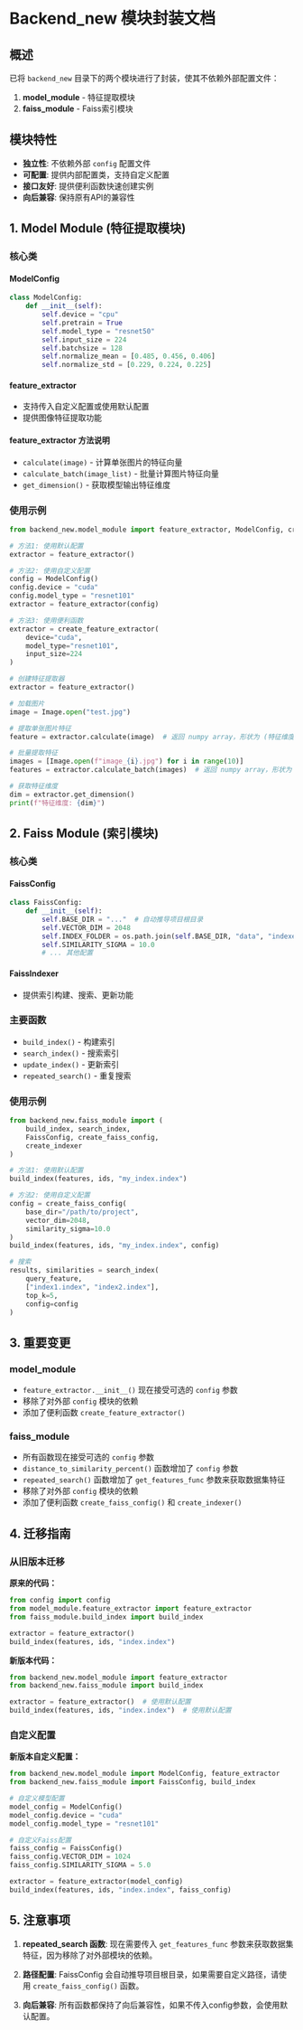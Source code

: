 # Backend_new 模块封装文档

## 概述

已将 `backend_new` 目录下的两个模块进行了封装，使其不依赖外部配置文件：

1. **model_module** - 特征提取模块
2. **faiss_module** - Faiss索引模块

## 模块特性

- **独立性**: 不依赖外部 `config` 配置文件
- **可配置**: 提供内部配置类，支持自定义配置
- **接口友好**: 提供便利函数快速创建实例
- **向后兼容**: 保持原有API的兼容性

## 1. Model Module (特征提取模块)

### 核心类

#### ModelConfig
```python
class ModelConfig:
    def __init__(self):
        self.device = "cpu"
        self.pretrain = True
        self.model_type = "resnet50"
        self.input_size = 224
        self.batchsize = 128
        self.normalize_mean = [0.485, 0.456, 0.406]
        self.normalize_std = [0.229, 0.224, 0.225]
```

#### feature_extractor
- 支持传入自定义配置或使用默认配置
- 提供图像特征提取功能

#### feature_extractor 方法说明
- `calculate(image)` - 计算单张图片的特征向量
- `calculate_batch(image_list)` - 批量计算图片特征向量
- `get_dimension()` - 获取模型输出特征维度

### 使用示例

```python
from backend_new.model_module import feature_extractor, ModelConfig, create_feature_extractor

# 方法1: 使用默认配置
extractor = feature_extractor()

# 方法2: 使用自定义配置
config = ModelConfig()
config.device = "cuda"
config.model_type = "resnet101"
extractor = feature_extractor(config)

# 方法3: 使用便利函数
extractor = create_feature_extractor(
    device="cuda",
    model_type="resnet101",
    input_size=224
)

# 创建特征提取器
extractor = feature_extractor()

# 加载图片
image = Image.open("test.jpg")

# 提取单张图片特征
feature = extractor.calculate(image)  # 返回 numpy array，形状为 (特征维度,)

# 批量提取特征
images = [Image.open(f"image_{i}.jpg") for i in range(10)]
features = extractor.calculate_batch(images)  # 返回 numpy array，形状为 (图片数量, 特征维度)

# 获取特征维度
dim = extractor.get_dimension()
print(f"特征维度: {dim}")
```

## 2. Faiss Module (索引模块)

### 核心类

#### FaissConfig
```python
class FaissConfig:
    def __init__(self):
        self.BASE_DIR = "..."  # 自动推导项目根目录
        self.VECTOR_DIM = 2048
        self.INDEX_FOLDER = os.path.join(self.BASE_DIR, "data", "indexes")
        self.SIMILARITY_SIGMA = 10.0
        # ... 其他配置
```

#### FaissIndexer
- 提供索引构建、搜索、更新功能

### 主要函数

- `build_index()` - 构建索引
- `search_index()` - 搜索索引
- `update_index()` - 更新索引
- `repeated_search()` - 重复搜索

### 使用示例

```python
from backend_new.faiss_module import (
    build_index, search_index, 
    FaissConfig, create_faiss_config,
    create_indexer
)

# 方法1: 使用默认配置
build_index(features, ids, "my_index.index")

# 方法2: 使用自定义配置
config = create_faiss_config(
    base_dir="/path/to/project",
    vector_dim=2048,
    similarity_sigma=10.0
)
build_index(features, ids, "my_index.index", config)

# 搜索
results, similarities = search_index(
    query_feature, 
    ["index1.index", "index2.index"], 
    top_k=5,
    config=config
)
```

## 3. 重要变更

### model_module
- `feature_extractor.__init__()` 现在接受可选的 `config` 参数
- 移除了对外部 `config` 模块的依赖
- 添加了便利函数 `create_feature_extractor()`

### faiss_module
- 所有函数现在接受可选的 `config` 参数
- `distance_to_similarity_percent()` 函数增加了 `config` 参数
- `repeated_search()` 函数增加了 `get_features_func` 参数来获取数据集特征
- 移除了对外部 `config` 模块的依赖
- 添加了便利函数 `create_faiss_config()` 和 `create_indexer()`

## 4. 迁移指南

### 从旧版本迁移

**原来的代码：**
```python
from config import config
from model_module.feature_extractor import feature_extractor
from faiss_module.build_index import build_index

extractor = feature_extractor()
build_index(features, ids, "index.index")
```

**新版本代码：**
```python
from backend_new.model_module import feature_extractor
from backend_new.faiss_module import build_index

extractor = feature_extractor()  # 使用默认配置
build_index(features, ids, "index.index")  # 使用默认配置
```

### 自定义配置

**新版本自定义配置：**
```python
from backend_new.model_module import ModelConfig, feature_extractor
from backend_new.faiss_module import FaissConfig, build_index

# 自定义模型配置
model_config = ModelConfig()
model_config.device = "cuda"
model_config.model_type = "resnet101"

# 自定义Faiss配置
faiss_config = FaissConfig()
faiss_config.VECTOR_DIM = 1024
faiss_config.SIMILARITY_SIGMA = 5.0

extractor = feature_extractor(model_config)
build_index(features, ids, "index.index", faiss_config)
```

## 5. 注意事项

1. **repeated_search 函数**: 现在需要传入 `get_features_func` 参数来获取数据集特征，因为移除了对外部模块的依赖。

2. **路径配置**: FaissConfig 会自动推导项目根目录，如果需要自定义路径，请使用 `create_faiss_config()` 函数。

3. **向后兼容**: 所有函数都保持了向后兼容性，如果不传入config参数，会使用默认配置。

